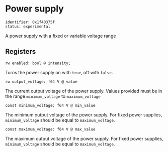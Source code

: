 # Power supply
    
    identifier: 0x1f40375f
    status: experimental
    
A power supply with a fixed or variable voltage range

## Registers

    rw enabled: bool @ intensity;

Turns the power supply on with `true`, off with `false`. 
    
    rw output_voltage: f64 V @ value
    
The current output voltage of the power supply. Values provided must be in the range `minimum_voltage` to `maximum_voltage`

    const minimum_voltage: f64 V @ min_value
    
The minimum output voltage of the power supply. For fixed power supplies, `minimum_voltage` should be equal to `maximum_voltage`.

    const maximum_voltage: f64 V @ max_value
    
The maximum output voltage of the power supply. For fixed power supplies, `minimum_voltage` should be equal to `maximum_voltage`.

